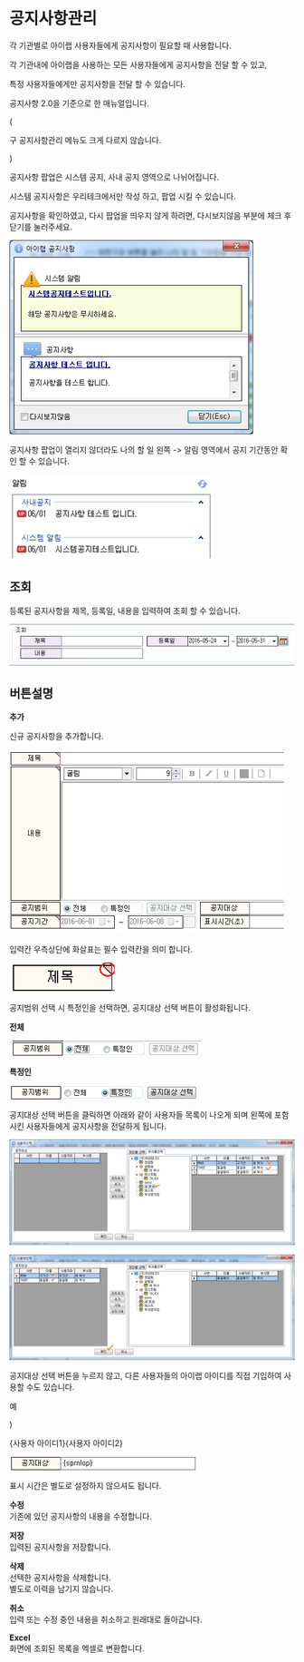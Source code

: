 # 공지사항관리

각 기관별로 아이랩 사용자들에게 공지사항이 필요할 때 사용합니다.

각 기관내에 아이랩을 사용하는 모든 사용자들에게 공지사항을 전달 할 수 있고,

특정 사용자들에게만 공지사항을 전달 할 수 있습니다.

공지사항 2.0을 기준으로 한 매뉴얼입니다.

\(

구 공지사항관리 메뉴도 크게 다르지 않습니다.

\)

공지사항 팝업은 시스템 공지, 사내 공지 영역으로 나뉘어집니다.

시스템 공지사항은 우리테크에서만 작성 하고, 팝업 시킬 수 있습니다.

공지사항을 확인하였고, 다시 팝업을 띄우지 않게 하려면, 다시보지않음 부분에 체크 후 닫기를 눌러주세요.

![](../.gitbook/assets/26%20%282%29.png)

공지사항 팝업이 열리지 않더라도 나의 할 일 왼쪽 -&gt; 알림 영역에서 공지 기간동안 확인 할 수 있습니다.

![](../.gitbook/assets/27%20%282%29.png)

## 조회

등록된 공지사항을 제목, 등록일, 내용을 입력하여 조회 할 수 있습니다.

![](../.gitbook/assets/28.png)

## 버튼설명

**추가**

신규 공지사항을 추가합니다.

![](../.gitbook/assets/29.png)

입력칸 우측상단에 화살표는 필수 입력칸을 의미 합니다.

![](../.gitbook/assets/30%20%282%29.png)

공지범위 선택 시 특정인을 선택하면, 공지대상 선택 버튼이 활성화됩니다.

**전체**

![](../.gitbook/assets/31.png)

**특정인**

![](../.gitbook/assets/32%20%281%29.png)

공지대상 선택 버튼을 클릭하면 아래와 같이 사용자들 목록이 나오게 되며 왼쪽에 포함 시킨 사용자들에게 공지사항을 전달하게 됩니다.

![](../.gitbook/assets/33.png)

![](../.gitbook/assets/34%20%282%29.png)

공지대상 선택 버튼을 누르지 않고, 다른 사용자들의 아이랩 아이디를 직접 기입하여 사용할 수도 있습니다.

예

\)

 {사용자 아이디1}{사용자 아이디2}

![](../.gitbook/assets/35%20%281%29.png)

표시 시간은 별도로 설정하지 않으셔도 됩니다.

**수정**  
기존에 있던 공지사항의 내용을 수정합니다.

**저장**  
입력된 공지사항을 저장합니다.

**삭제**  
선택한 공지사항을 삭제합니다.  
별도로 이력을 남기지 않습니다.

**취소**  
입력 또는 수정 중인 내용을 취소하고 원래대로 돌아갑니다.

**Excel**  
화면에 조회된 목록을 엑셀로 변환합니다.

